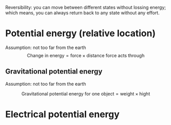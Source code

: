 
Reversibility: you can move between different states without lossing energy; which means, you can always return back to any state without any effort.


# Potential energy (relative location)

Assumption: not too far from the earth
$$
\text{Change in energy} = \text{force} \times \text{distance force acts through}
$$


## Gravitational potential energy
Assumption: not too far from the earth

$$
\text{Gravitational potential energy for one object} = \text{weight} \times \text{hight}
$$

# Electrical potential energy

